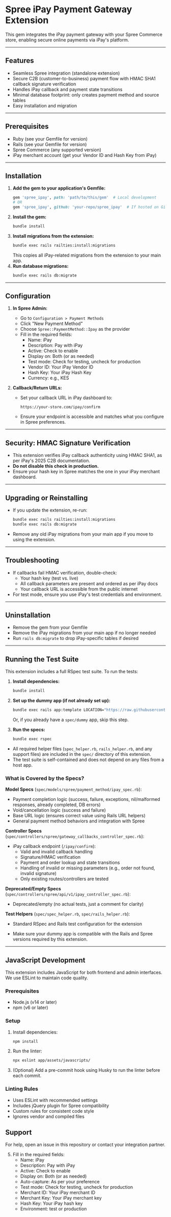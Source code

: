 # Spree iPay Payment Gateway Extension

This gem integrates the iPay payment gateway with your Spree Commerce store, enabling secure online payments via iPay's platform.

---

## Features

- Seamless Spree integration (standalone extension)
- Secure C2B (customer-to-business) payment flow with HMAC SHA1 callback signature verification
- Handles iPay callback and payment state transitions
- Minimal database footprint: only creates payment method and source tables
- Easy installation and migration

---

## Prerequisites

- Ruby (see your Gemfile for version)
- Rails (see your Gemfile for version)
- Spree Commerce (any supported version)
- iPay merchant account (get your Vendor ID and Hash Key from iPay)

---

## Installation

1. **Add the gem to your application's Gemfile:**
   ```ruby
   gem 'spree_ipay', path: 'path/to/this/gem'  # Local development
   # OR
   gem 'spree_ipay', github: 'your-repo/spree_ipay'  # If hosted on GitHub
   ```
2. **Install the gem:**
   ```bash
   bundle install
   ```
3. **Install migrations from the extension:**
   ```bash
   bundle exec rails railties:install:migrations
   ```
   This copies all iPay-related migrations from the extension to your main app.
4. **Run database migrations:**
   ```bash
   bundle exec rails db:migrate
   ```

---

## Configuration

1. **In Spree Admin:**

   - Go to `Configuration > Payment Methods`
   - Click "New Payment Method"
   - Choose `Spree::PaymentMethod::Ipay` as the provider
   - Fill in the required fields:
     - Name: iPay
     - Description: Pay with iPay
     - Active: Check to enable
     - Display on: Both (or as needed)
     - Test mode: Check for testing, uncheck for production
     - Vendor ID: Your iPay Vendor ID
     - Hash Key: Your iPay Hash Key
     - Currency: e.g., KES

2. **Callback/Return URLs:**
   - Set your callback URL in iPay dashboard to:
     ```
     https://your-store.com/ipay/confirm
     ```
   - Ensure your endpoint is accessible and matches what you configure in Spree preferences.

---

## Security: HMAC Signature Verification

- This extension verifies iPay callback authenticity using HMAC SHA1, as per iPay's 2025 C2B documentation.
- **Do not disable this check in production.**
- Ensure your hash key in Spree matches the one in your iPay merchant dashboard.

---

## Upgrading or Reinstalling

- If you update the extension, re-run:
  ```bash
  bundle exec rails railties:install:migrations
  bundle exec rails db:migrate
  ```
- Remove any old iPay migrations from your main app if you move to using the extension.

---

## Troubleshooting

- If callbacks fail HMAC verification, double-check:
  - Your hash key (test vs. live)
  - All callback parameters are present and ordered as per iPay docs
  - Your callback URL is accessible from the public internet
- For test mode, ensure you use iPay's test credentials and environment.

---

## Uninstallation

- Remove the gem from your Gemfile
- Remove the iPay migrations from your main app if no longer needed
- Run `rails db:migrate` to drop iPay-specific tables if desired

---

## Running the Test Suite

This extension includes a full RSpec test suite. To run the tests:

1. **Install dependencies:**

   ```bash
   bundle install
   ```

2. **Set up the dummy app (if not already set up):**

   ```bash
   bundle exec rails app:template LOCATION="https://raw.githubusercontent.com/spree/spree/master/lib/generators/templates/rails/engine/dummy_template.rb" --dummy_path=spec/dummy
   ```

   Or, if you already have a `spec/dummy` app, skip this step.

3. **Run the specs:**
   ```bash
   bundle exec rspec
   ```

- All required helper files (`spec_helper.rb`, `rails_helper.rb`, and any support files) are included in the `spec/` directory of this extension.
- The test suite is self-contained and does not depend on any files from a host app.

### What is Covered by the Specs?

**Model Specs** (`spec/models/spree/payment_method/ipay_spec.rb`):

- Payment completion logic (success, failure, exceptions, nil/malformed responses, already completed, DB errors)
- Void/cancellation logic (success and failure)
- Base URL logic (ensures correct value using Rails URL helpers)
- General payment method behaviors and integration with Spree

**Controller Specs** (`spec/controllers/spree/gateway_callbacks_controller_spec.rb`):

- iPay callback endpoint (`/ipay/confirm`):
  - Valid and invalid callback handling
  - Signature/HMAC verification
  - Payment and order lookup and state transitions
  - Handling of invalid or missing parameters (e.g., order not found, invalid signature)
  - Only existing routes/controllers are tested

**Deprecated/Empty Specs** (`spec/controllers/spree/api/v1/ipay_controller_spec.rb`):

- Deprecated/empty (no actual tests, just a comment for clarity)

**Test Helpers** (`spec/spec_helper.rb`, `spec/rails_helper.rb`):

- Standard RSpec and Rails test configuration for the extension

- Make sure your dummy app is compatible with the Rails and Spree versions required by this extension.

---

## JavaScript Development

This extension includes JavaScript for both frontend and admin interfaces. We use ESLint to maintain code quality.

### Prerequisites

- Node.js (v14 or later)
- npm (v6 or later)

### Setup

1. Install dependencies:

   ```bash
   npm install
   ```

2. Run the linter:

   ```bash
   npx eslint app/assets/javascripts/
   ```

3. (Optional) Add a pre-commit hook using Husky to run the linter before each commit.

### Linting Rules

- Uses ESLint with recommended settings
- Includes jQuery plugin for Spree compatibility
- Custom rules for consistent code style
- Ignores vendor and compiled files

## Support

For help, open an issue in this repository or contact your integration partner.

5. Fill in the required fields:
   - Name: iPay
   - Description: Pay with iPay
   - Active: Check to enable
   - Display on: Both (or as needed)
   - Auto-capture: As per your preference
   - Test mode: Check for testing, uncheck for production
   - Merchant ID: Your iPay merchant ID
   - Merchant Key: Your iPay merchant key
   - Hash Key: Your iPay hash key
   - Environment: test or production
